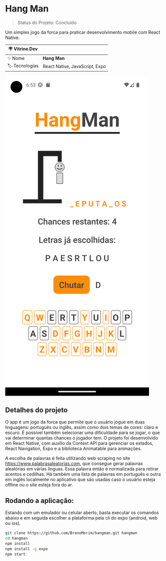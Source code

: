 # Hang Man

> Status do Projeto: Concluído

Um simples jogo da forca para praticar desenvolvimento mobile com React Native.

| :placard: Vitrine.Dev |     |
| -------------  | --- |
| :sparkles: Nome        | **Hang Man**
| :label: Tecnologias | React Native, JavaScript, Expo

![](https://github.com/BrenoMorim/hangman/blob/main/imagem-projeto.png?raw=true#vitrinedev)

## Detalhes do projeto

O app é um jogo da forca que permite que o usuário jogue em duas linguagens: português ou inglês, assim como dois temas de cores: claro e escuro. É possível também selecionar uma dificuldade para se jogar, o que vai determinar quantas chances o jogador tem. O projeto foi desenvolvido em React Native, com auxílio da Context API para gerenciar os estados, React Navigation, Expo e a biblioteca Animatable para animações.

A escolha de palavras é feita utilizando web scraping no site https://www.palabrasaleatorias.com, que consegue gerar palavras aleatórias em várias línguas. Essa palavra então é normalizada para retirar acentos e cedilhas. Há também uma lista de palavras em português e outra em inglês localmente no aplicativo que são usadas caso o usuário esteja offline ou o site esteja fora do ar.

## Rodando a aplicação:

Estando com um emulador ou celular aberto, basta executar os comandos abaixo e em seguida escolher a plataforma pela cli do expo (android, web ou ios).

```sh
git clone https://github.com/BrenoMorim/hangman.git hangman
cd hangman
npm install
npm install -g expo
npm start
```
